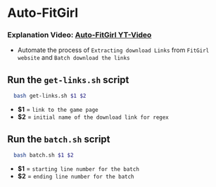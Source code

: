# Auto-FitGirl

### Explanation Video: [Auto-FitGirl YT-Video](https://www.youtube.com/watch?v=hCLiUV1lprw)

  - Automate the process of `Extracting download Links` from `FitGirl website` and `Batch download the links`

## Run the `get-links.sh` script

  ```bash
    bash get-links.sh $1 $2
  ```

  - **$1** = `link to the game page`
  - **$2** = `initial name of the download link for regex`


## Run the `batch.sh` script

  ```bash
    bash batch.sh $1 $2
  ```

  - **$1** = `starting line number for the batch`
  - **$2** = `ending line number for the batch`
